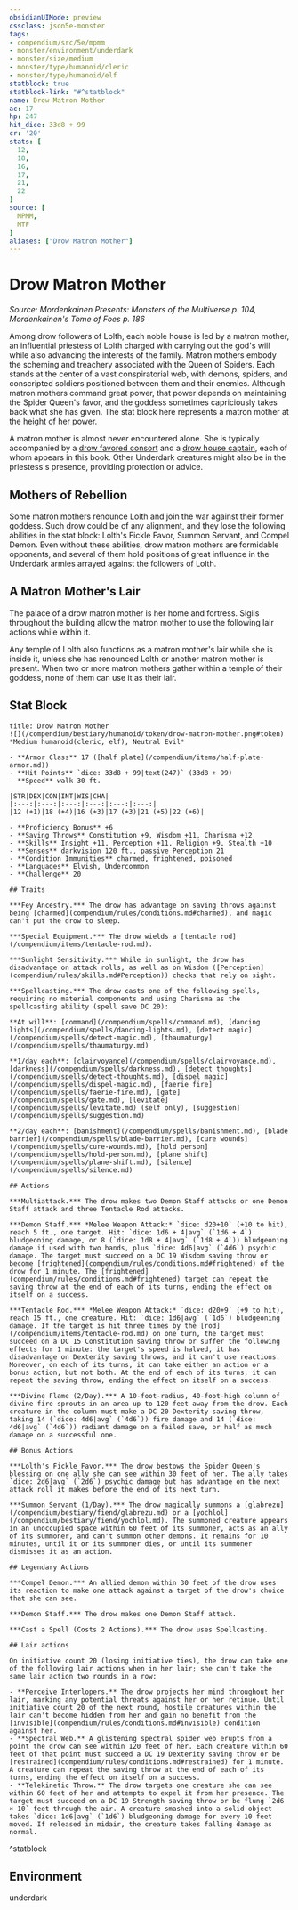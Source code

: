 ```yaml
---
obsidianUIMode: preview
cssclass: json5e-monster
tags:
- compendium/src/5e/mpmm
- monster/environment/underdark
- monster/size/medium
- monster/type/humanoid/cleric
- monster/type/humanoid/elf
statblock: true
statblock-link: "#^statblock"
name: Drow Matron Mother
ac: 17
hp: 247
hit_dice: 33d8 + 99
cr: '20'
stats: [
  12,
  18,
  16,
  17,
  21,
  22
]
source: [
  MPMM,
  MTF
]
aliases: ["Drow Matron Mother"]
---
```

# Drow Matron Mother
*Source: Mordenkainen Presents: Monsters of the Multiverse p. 104, Mordenkainen's Tome of Foes p. 186*  

Among drow followers of Lolth, each noble house is led by a matron mother, an influential priestess of Lolth charged with carrying out the god's will while also advancing the interests of the family. Matron mothers embody the scheming and treachery associated with the Queen of Spiders. Each stands at the center of a vast conspiratorial web, with demons, spiders, and conscripted soldiers positioned between them and their enemies. Although matron mothers command great power, that power depends on maintaining the Spider Queen's favor, and the goddess sometimes capriciously takes back what she has given. The stat block here represents a matron mother at the height of her power.

A matron mother is almost never encountered alone. She is typically accompanied by a [drow favored consort](/compendium/bestiary/humanoid/drow-favored-consort-mpmm.md) and a [drow house captain](/compendium/bestiary/humanoid/drow-house-captain-mpmm.md), each of whom appears in this book. Other Underdark creatures might also be in the priestess's presence, providing protection or advice.

## Mothers of Rebellion

Some matron mothers renounce Lolth and join the war against their former goddess. Such drow could be of any alignment, and they lose the following abilities in the stat block: Lolth's Fickle Favor, Summon Servant, and Compel Demon. Even without these abilities, drow matron mothers are formidable opponents, and several of them hold positions of great influence in the Underdark armies arrayed against the followers of Lolth.

## A Matron Mother's Lair

The palace of a drow matron mother is her home and fortress. Sigils throughout the building allow the matron mother to use the following lair actions while within it.

Any temple of Lolth also functions as a matron mother's lair while she is inside it, unless she has renounced Lolth or another matron mother is present. When two or more matron mothers gather within a temple of their goddess, none of them can use it as their lair.

## Stat Block

```ad-statblock
title: Drow Matron Mother
![](/compendium/bestiary/humanoid/token/drow-matron-mother.png#token)
*Medium humanoid(cleric, elf), Neutral Evil*

- **Armor Class** 17 ([half plate](/compendium/items/half-plate-armor.md))
- **Hit Points** `dice: 33d8 + 99|text(247)` (33d8 + 99) 
- **Speed** walk 30 ft.

|STR|DEX|CON|INT|WIS|CHA|
|:---:|:---:|:---:|:---:|:---:|:---:|
|12 (+1)|18 (+4)|16 (+3)|17 (+3)|21 (+5)|22 (+6)|

- **Proficiency Bonus** +6
- **Saving Throws** Constitution +9, Wisdom +11, Charisma +12
- **Skills** Insight +11, Perception +11, Religion +9, Stealth +10
- **Senses** darkvision 120 ft., passive Perception 21
- **Condition Immunities** charmed, frightened, poisoned
- **Languages** Elvish, Undercommon
- **Challenge** 20

## Traits

***Fey Ancestry.*** The drow has advantage on saving throws against being [charmed](compendium/rules/conditions.md#charmed), and magic can't put the drow to sleep.

***Special Equipment.*** The drow wields a [tentacle rod](/compendium/items/tentacle-rod.md).

***Sunlight Sensitivity.*** While in sunlight, the drow has disadvantage on attack rolls, as well as on Wisdom ([Perception](compendium/rules/skills.md#Perception)) checks that rely on sight.

***Spellcasting.*** The drow casts one of the following spells, requiring no material components and using Charisma as the spellcasting ability (spell save DC 20):

**At will**: [command](/compendium/spells/command.md), [dancing lights](/compendium/spells/dancing-lights.md), [detect magic](/compendium/spells/detect-magic.md), [thaumaturgy](/compendium/spells/thaumaturgy.md)

**1/day each**: [clairvoyance](/compendium/spells/clairvoyance.md), [darkness](/compendium/spells/darkness.md), [detect thoughts](/compendium/spells/detect-thoughts.md), [dispel magic](/compendium/spells/dispel-magic.md), [faerie fire](/compendium/spells/faerie-fire.md), [gate](/compendium/spells/gate.md), [levitate](/compendium/spells/levitate.md) (self only), [suggestion](/compendium/spells/suggestion.md)

**2/day each**: [banishment](/compendium/spells/banishment.md), [blade barrier](/compendium/spells/blade-barrier.md), [cure wounds](/compendium/spells/cure-wounds.md), [hold person](/compendium/spells/hold-person.md), [plane shift](/compendium/spells/plane-shift.md), [silence](/compendium/spells/silence.md)

## Actions

***Multiattack.*** The drow makes two Demon Staff attacks or one Demon Staff attack and three Tentacle Rod attacks.

***Demon Staff.*** *Melee Weapon Attack:* `dice: d20+10` (+10 to hit), reach 5 ft., one target. Hit: `dice: 1d6 + 4|avg` (`1d6 + 4`) bludgeoning damage, or 8 (`dice: 1d8 + 4|avg` (`1d8 + 4`)) bludgeoning damage if used with two hands, plus `dice: 4d6|avg` (`4d6`) psychic damage. The target must succeed on a DC 19 Wisdom saving throw or become [frightened](compendium/rules/conditions.md#frightened) of the drow for 1 minute. The [frightened](compendium/rules/conditions.md#frightened) target can repeat the saving throw at the end of each of its turns, ending the effect on itself on a success.

***Tentacle Rod.*** *Melee Weapon Attack:* `dice: d20+9` (+9 to hit), reach 15 ft., one creature. Hit: `dice: 1d6|avg` (`1d6`) bludgeoning damage. If the target is hit three times by the [rod](/compendium/items/tentacle-rod.md) on one turn, the target must succeed on a DC 15 Constitution saving throw or suffer the following effects for 1 minute: the target's speed is halved, it has disadvantage on Dexterity saving throws, and it can't use reactions. Moreover, on each of its turns, it can take either an action or a bonus action, but not both. At the end of each of its turns, it can repeat the saving throw, ending the effect on itself on a success.

***Divine Flame (2/Day).*** A 10-foot-radius, 40-foot-high column of divine fire sprouts in an area up to 120 feet away from the drow. Each creature in the column must make a DC 20 Dexterity saving throw, taking 14 (`dice: 4d6|avg` (`4d6`)) fire damage and 14 (`dice: 4d6|avg` (`4d6`)) radiant damage on a failed save, or half as much damage on a successful one.

## Bonus Actions

***Lolth's Fickle Favor.*** The drow bestows the Spider Queen's blessing on one ally she can see within 30 feet of her. The ally takes `dice: 2d6|avg` (`2d6`) psychic damage but has advantage on the next attack roll it makes before the end of its next turn.

***Summon Servant (1/Day).*** The drow magically summons a [glabrezu](/compendium/bestiary/fiend/glabrezu.md) or a [yochlol](/compendium/bestiary/fiend/yochlol.md). The summoned creature appears in an unoccupied space within 60 feet of its summoner, acts as an ally of its summoner, and can't summon other demons. It remains for 10 minutes, until it or its summoner dies, or until its summoner dismisses it as an action.

## Legendary Actions

***Compel Demon.*** An allied demon within 30 feet of the drow uses its reaction to make one attack against a target of the drow's choice that she can see.

***Demon Staff.*** The drow makes one Demon Staff attack.

***Cast a Spell (Costs 2 Actions).*** The drow uses Spellcasting.

## Lair actions

On initiative count 20 (losing initiative ties), the drow can take one of the following lair actions when in her lair; she can't take the same lair action two rounds in a row:

- **Perceive Interlopers.** The drow projects her mind throughout her lair, marking any potential threats against her or her retinue. Until initiative count 20 of the next round, hostile creatures within the lair can't become hidden from her and gain no benefit from the [invisible](compendium/rules/conditions.md#invisible) condition against her.  
- **Spectral Web.** A glistening spectral spider web erupts from a point the drow can see within 120 feet of her. Each creature within 60 feet of that point must succeed a DC 19 Dexterity saving throw or be [restrained](compendium/rules/conditions.md#restrained) for 1 minute. A creature can repeat the saving throw at the end of each of its turns, ending the effect on itself on a success.  
- **Telekinetic Throw.** The drow targets one creature she can see within 60 feet of her and attempts to expel it from her presence. The target must succeed on a DC 19 Strength saving throw or be flung `2d6 × 10` feet through the air. A creature smashed into a solid object takes `dice: 1d6|avg` (`1d6`) bludgeoning damage for every 10 feet moved. If released in midair, the creature takes falling damage as normal.  
```
^statblock

## Environment

underdark